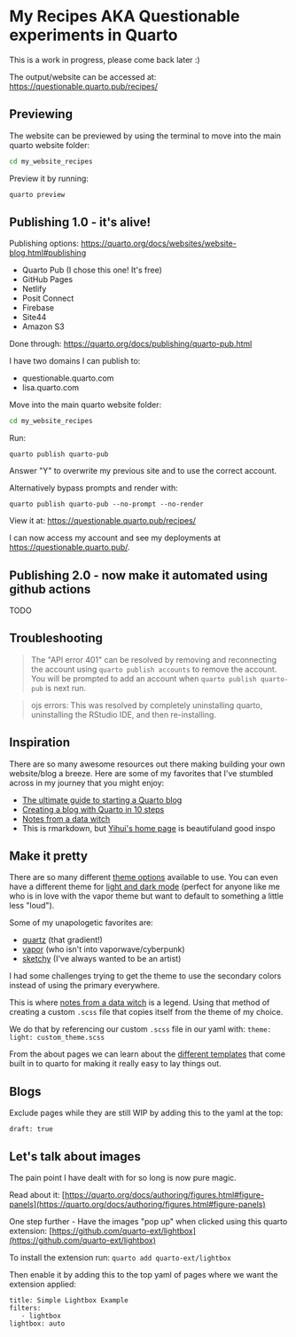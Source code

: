 # My Recipes AKA Questionable experiments in Quarto

This is a work in progress, please come back later :) 

The output/website can be accessed at: https://questionable.quarto.pub/recipes/

## Previewing 

The website can be previewed by using the terminal to move into the main quarto website folder:

```bash
cd my_website_recipes
```

Preview it by running: 

```bash
quarto preview
```

## Publishing 1.0 - it's alive!

Publishing options: <https://quarto.org/docs/websites/website-blog.html#publishing> 

- Quarto Pub (I chose this one! It's free)
- GitHub Pages
- Netlify
- Posit Connect
- Firebase
- Site44
- Amazon S3

Done through: <https://quarto.org/docs/publishing/quarto-pub.html>

I have two domains I can publish to: 

 - questionable.quarto.com
 - lisa.quarto.com
 
Move into the main quarto website folder:

```bash
cd my_website_recipes
```

Run: 

```
quarto publish quarto-pub
```

Answer "Y" to overwrite my previous site and to use the correct account. 

Alternatively bypass prompts and render with: 

```
quarto publish quarto-pub --no-prompt --no-render
```

View it at: <https://questionable.quarto.pub/recipes/>

I can now access my account and see my deployments at <https://questionable.quarto.pub/>. 

## Publishing 2.0 - now make it automated using github actions

TODO

## Troubleshooting

> The "API error 401" can be resolved by removing and reconnecting the account using `quarto publish accounts` to remove the account. You will be prompted to add an account when `quarto publish quarto-pub` is next run. 

> ojs errors: This was resolved by completely uninstalling quarto, uninstalling the RStudio IDE, and then re-installing. 

## Inspiration 

There are so many awesome resources out there making building your own website/blog a breeze. Here are some of my favorites that I've stumbled across in my journey that you might enjoy: 

 - [The ultimate guide to starting a Quarto blog](https://albert-rapp.de/posts/13_quarto_blog_writing_guide/13_quarto_blog_writing_guide.html)
 - [Creating a blog with Quarto in 10 steps](https://beamilz.com/posts/2022-06-05-creating-a-blog-with-quarto/en/)
 - [Notes from a data witch](https://blog.djnavarro.net/posts/2022-04-20_porting-to-quarto/)
 - This is rmarkdown, but [Yihui's home page](https://yihui.org/todo/) is beautifuland good inspo 

## Make it pretty 

There are so many different [theme options](https://quarto.org/docs/output-formats/html-themes.html#overview) available to use. You can even have a different theme for [light and dark mode](https://quarto.org/docs/output-formats/html-themes.html#dark-mode) (perfect for anyone like me who is in love with the vapor theme but want to default to something a little less "loud"). 

Some of my unapologetic favorites are: 
 - [quartz](https://bootswatch.com/quartz/) (that gradient!)
 - [vapor](https://bootswatch.com/vapor/) (who isn't into vaporwave/cyberpunk)
 - [sketchy](https://bootswatch.com/sketchy/) (I've always wanted to be an artist)

I had some challenges trying to get the theme to use the secondary colors instead of using the primary everywhere. 

This is where [notes from a data witch](https://blog.djnavarro.net/posts/2022-04-20_porting-to-quarto/#styling-the-new-blog) is a legend. Using that method of creating a custom `.scss` file that copies itself from the theme of my choice. 

We do that by referencing our custom `.scss` file in our yaml with: 
    `theme: `
    `  light: custom_theme.scss`

From the about pages we can learn about the [different templates](https://quarto.org/docs/websites/website-about.html) that come built in to quarto for making it really easy to lay things out. 

## Blogs

Exclude pages while they are still WIP by adding this to the yaml at the top: 

```
draft: true
```

## Let's talk about images 

The pain point I have dealt with for so long is now pure magic. 

Read about it: [https://quarto.org/docs/authoring/figures.html#figure-panels](https://quarto.org/docs/authoring/figures.html#figure-panels)

One step further - Have the images "pop up" when clicked using this quarto extension: [https://github.com/quarto-ext/lightbox](https://github.com/quarto-ext/lightbox)

To install the extension run: `quarto add quarto-ext/lightbox`

Then enable it by adding this to the top yaml of pages where we want the extension applied: 

```
title: Simple Lightbox Example
filters:
   - lightbox
lightbox: auto
```

 
 
